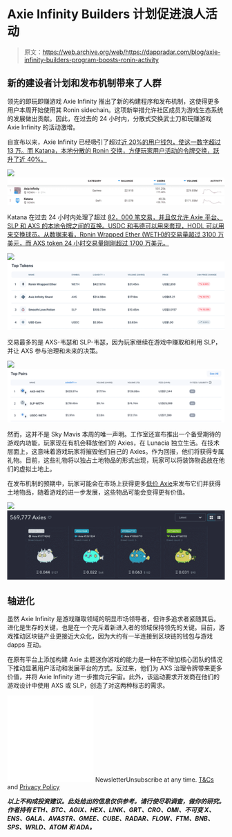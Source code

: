 # Axie Infinity Builders 计划促进浪人活动

> 原文：<https://web.archive.org/web/https://dappradar.com/blog/axie-infinity-builders-program-boosts-ronin-activity>

## 新的建设者计划和发布机制带来了人群

领先的即玩即赚游戏 Axie Infinity 推出了新的构建程序和发布机制，这使得更多用户本周开始使用其 Ronin sidechain。这项新举措允许社区成员为游戏生态系统的发展做出贡献。因此，在过去的 24 小时内，分散式交换武士刀和玩赚游戏 Axie Infinity 的活动激增。

自宣布以来，Axie Infinity 已经吸引了超过[近 20%的用户钱包，使这一数字超过 13 万。而 Katana，本地分散的 Ronin 交换，方便玩家用户活动的令牌交换，跃升了近 40%。](/web/20220930102237/https://dappradar.com/blog/axie-infinity-welcomes-members-in-new-builders-program/)

![](img/664982a6370843a50a0d2f40168083c9.png)![Axie Infinity](img/56cd4429c20db2caa2ac58afbf54a880.png)

Katana 在过去 24 小时内处理了超过 [82，000 笔交易，并且仅允许 Axie 平台、SLP 和 AXS 的本地令牌之间的互换。USDC 和韦德可以用来套现，HODL 可以用来交换球员。从数据来看，Ronin Wrapped Ether (WETH)的交易量超过 3100 万美元，而 AXS token 24 小时交易量刚刚超过 1700 万美元。](https://web.archive.org/web/20220930102237/https://katana-analytics.roninchain.com/home)

![](img/c821103ee1d27e4403fc9d057ba35ed2.png)![](img/97f5f3392bc3b0576fad95ece767193c.png)

交易最多的是 AXS-韦瑟和 SLP-韦瑟，因为玩家继续在游戏中赚取和利用 SLP，并让 AXS 参与治理和未来的决策。

![](img/6ae786ef83cdd2e41abb30fad14d180c.png)![](img/b939602dd1caf3a12a6efc791a43e956.png)

然而，这并不是 Sky Mavis 本周的唯一声明。工作室还宣布推出一个备受期待的游戏内功能，玩家现在有机会释放他们的 Axies，在 Lunacia 独立生活。在技术层面上，这意味着游戏玩家将摧毁他们自己的 Axies。作为回报，他们将获得专属礼物。目前，这些礼物将以独占土地物品的形式出现，玩家可以将装饰物品放在他们的虚拟土地上。

在发布机制的预期中，玩家可能会在市场上获得更多[低价 Axie](https://web.archive.org/web/20220930102237/https://marketplace.axieinfinity.com/axie/?sort=Latest&auctionTypes=Sale)来发布它们并获得土地物品，随着游戏的进一步发展，这些物品可能会变得更有价值。

![](img/69fffe0ac8b089bf418c16589b691dca.png)![Axie Infinity](img/7abae2f2685c79dbf6075b606b4ccbd3.png)

## 轴进化

虽然 Axie Infinity 是游戏赚取领域的明显市场领导者，但许多追求者紧随其后。进化是生存的关键，也是在一个充斥着新进入者的领域保持领先的关键。目前，游戏推动区块链产业更接近大众化，因为大约有一半连接到区块链的钱包与游戏 dapps 互动。

在原有平台上添加构建 Axie 主题迷你游戏的能力是一种在不增加核心团队的情况下推动显著用户活动和发展平台的方式。反过来，他们为 AXS 治理令牌带来更多价值，并将 Axie Infinity 进一步推向元宇宙。此外，该运动要求开发商在他们的游戏设计中使用 AXS 或 SLP，创造了对这两种标志的需求。

![](img/6d5a4a2d609c56e1a5771717e54ba759.png) NewsletterUnsubscribe at any time. [T&Cs](https://web.archive.org/web/20220930102237/https://dappradar.com/terms) and [Privacy Policy](https://web.archive.org/web/20220930102237/https://dappradar.com/privacy-policy)

***以上不构成投资建议。此处给出的信息仅供参考。请行使尽职调查，做你的研究。作者持有 ETH、BTC、AGIX、HEX、LINK、GRT、CRO、OMI、不可变 X、ENS、GALA、AVASTR、GMEE、CUBE、RADAR、FLOW、FTM、BNB、SPS、WRLD、ATOM 和 ADA。***